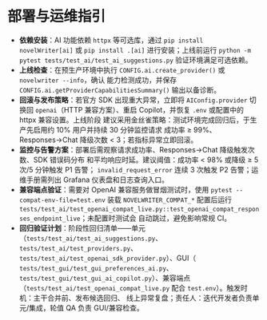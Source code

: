 # 部署与运维指引

- **依赖安装**：AI 功能依赖 `httpx` 等可选库，通过 `pip install novelWriter[ai]` 或
  `pip install .[ai]` 进行安装；上线前运行
  `python -m pytest tests/test_ai/test_ai_suggestions.py` 验证环境满足可选依赖。
- **上线检查**：在预生产环境中执行 `CONFIG.ai.create_provider()` 或 `novelwriter --info`，确认
  能力检测成功，并保存 `CONFIG.ai.getProviderCapabilitiesSummary()` 输出以备诊断。
- **回滚与发布策略**：若官方 SDK 出现重大异常，立即将 `AIConfig.provider` 切换回
  `openai`（HTTP 兼容方案）、重启 Copilot，并恢复 `.env` 或配置中的 httpx 兼容设置。上线阶段
  建议采用金丝雀策略：测试环境完成回归后，于生产先启用约 10% 用户并持续 30 分钟监控请求
  成功率 ≥ 99%、Responses→Chat 降级次数 < 3；若指标异常立即回滚。
- **监控与告警方案**：部署后需观察请求成功率、Responses→Chat 降级触发次数、SDK 错误码分布
  和平均响应时延。建议阈值：成功率 < 98% 或降级 ≥ 5 次/5 分钟触发 P1 告警；
  `invalid_request_error` 连续 3 次触发 P2 告警；运维手册需列出 Grafana 仪表盘和日志查询入口。
- **兼容端点验证**：需要对 OpenAI 兼容服务做冒烟测试时，使用
  `pytest --compat-env-file=test.env` 装载 `NOVELWRITER_COMPAT_*` 配置后运行
  `tests/test_ai/test_openai_compat_live.py::test_openai_compat_responses_endpoint_live`；未配置时测试会
  自动跳过，避免影响常规 CI。
- **回归验证计划**：阶段性回归清单——单元（`tests/test_ai/test_ai_suggestions.py`、
  `tests/test_ai/test_providers.py`、`tests/test_ai/test_openai_sdk_provider.py`）、GUI（
  `tests/test_gui/test_gui_preferences_ai.py`、`tests/test_gui/test_gui_ai_copilot.py`）、兼容端点
  （`tests/test_ai/test_openai_compat_live.py` 配合 `test.env`）。触发时机：主干合并前、发布候选回归、
  线上异常复盘；责任人：迭代开发者负责单元/集成，轮值 QA 负责 GUI/兼容检查。
